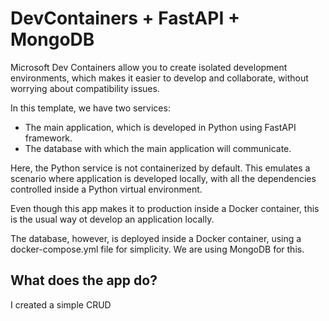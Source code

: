 # DevContainers + FastAPI + MongoDB

Microsoft Dev Containers allow you to create isolated development environments, which makes it easier to develop and collaborate, without worrying about compatibility issues.

In this template, we have two services:

- The main application, which is developed in Python using FastAPI framework.
- The database with which the main application will communicate.

Here, the Python service is not containerized by default. This emulates a scenario where application is developed locally, with all the dependencies controlled inside a Python virtual environment.

Even though this app makes it to production inside a Docker container, this is the usual way ot develop an application locally.

The database, however, is deployed inside a Docker container, using a docker-compose.yml file for simplicity. We are using MongoDB for this.

## What does the app do?

I created a simple CRUD

